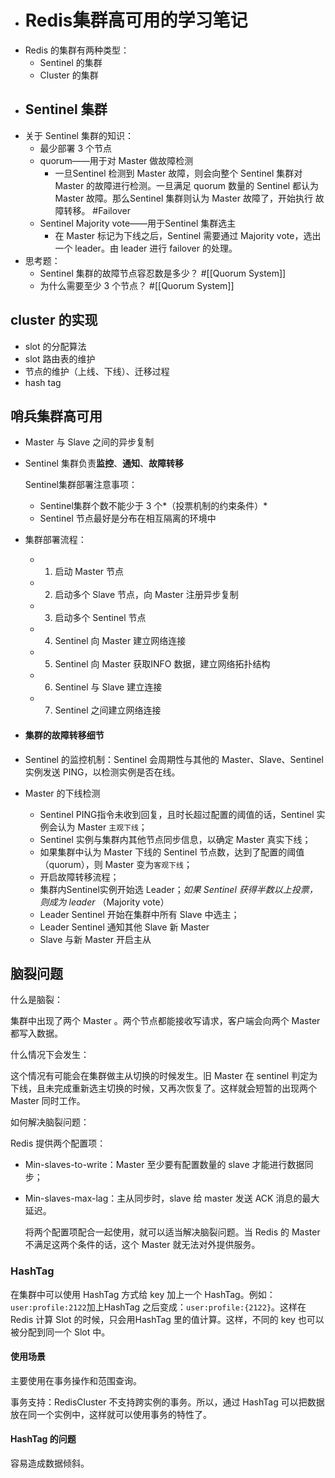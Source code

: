 - # Redis集群高可用的学习笔记
- Redis 的集群有两种类型：
	- Sentinel 的集群
	- Cluster 的集群
- ## Sentinel 集群
- 关于 Sentinel 集群的知识：
	- 最少部署 3 个节点
	- quorum——用于对 Master 做故障检测
		- 一旦Sentinel 检测到 Master 故障，则会向整个 Sentinel 集群对 Master 的故障进行检测。一旦满足 quorum 数量的 Sentinel 都认为 Master 故障。那么Sentinel 集群则认为 Master 故障了，开始执行 故障转移。 #Failover
	- Sentinel Majority vote——用于Sentinel 集群选主
		- 在 Master 标记为下线之后，Sentinel 需要通过 Majority vote，选出一个 leader。由 leader 进行 failover 的处理。
- 思考题：
	- Sentinel 集群的故障节点容忍数是多少？ #[[Quorum System]]
	- 为什么需要至少 3 个节点？ #[[Quorum System]]
## cluster 的实现
- slot 的分配算法
- slot 路由表的维护
- 节点的维护（上线、下线）、迁移过程
- hash tag
## 哨兵集群高可用
- Master 与 Slave 之间的异步复制
- Sentinel 集群负责**监控**、**通知**、**故障转移**
  
  
  Sentinel集群部署注意事项：
	- Sentinel集群个数不能少于 3 个*（投票机制的约束条件）*
	- Sentinel 节点最好是分布在相互隔离的环境中
- 集群部署流程：
	- 1. 启动 Master 节点
	- 2. 启动多个 Slave 节点，向 Master 注册异步复制
	- 3. 启动多个 Sentinel 节点
	- 4. Sentinel 向 Master 建立网络连接
	- 5. Sentinel 向 Master 获取INFO 数据，建立网络拓扑结构
	- 6. Sentinel 与 Slave 建立连接
	- 7. Sentinel 之间建立网络连接
- #### 集群的故障转移细节
- Sentinel 的监控机制：Sentinel 会周期性与其他的 Master、Slave、Sentinel 实例发送 PING，以检测实例是否在线。
- Master 的下线检测
	- Sentinel PING指令未收到回复，且时长超过配置的阈值的话，Sentinel 实例会认为 Master `主观下线`；
	- Sentinel 实例与集群内其他节点同步信息，以确定 Master 真实下线；
	- 如果集群中认为 Master 下线的 Sentinel 节点数，达到了配置的阈值（quorum），则 Master 变为`客观下线`；
	- 开启故障转移流程；
	- 集群内Sentinel实例开始选 Leader；*如果 Sentinel 获得半数以上投票，则成为 leader* （Majority vote）
	- Leader Sentinel 开始在集群中所有 Slave 中选主；
	- Leader Sentinel 通知其他 Slave 新 Master
	- Slave 与新 Master 开启主从
## 脑裂问题

什么是脑裂：

集群中出现了两个 Master 。两个节点都能接收写请求，客户端会向两个 Master 都写入数据。



什么情况下会发生：

这个情况有可能会在集群做主从切换的时候发生。旧 Master 在 sentinel 判定为下线，且未完成重新选主切换的时候，又再次恢复了。这样就会短暂的出现两个 Master 同时工作。



如何解决脑裂问题：

Redis 提供两个配置项：
- Min-slaves-to-write：Master 至少要有配置数量的 slave 才能进行数据同步；
- Min-slaves-max-lag：主从同步时，slave 给 master 发送 ACK 消息的最大延迟。
  
  将两个配置项配合一起使用，就可以适当解决脑裂问题。当 Redis 的 Master 不满足这两个条件的话，这个 Master 就无法对外提供服务。
### HashTag

在集群中可以使用 HashTag 方式给 key 加上一个 HashTag。例如：`user:profile:2122`加上HashTag 之后变成：`user:profile:{2122}`。这样在 Redis 计算 Slot 的时候，只会用HashTag 里的值计算。这样，不同的 key 也可以被分配到同一个 Slot 中。
#### 使用场景

主要使用在事务操作和范围查询。

事务支持：RedisCluster 不支持跨实例的事务。所以，通过 HashTag 可以把数据放在同一个实例中，这样就可以使用事务的特性了。
#### HashTag 的问题

容易造成数据倾斜。